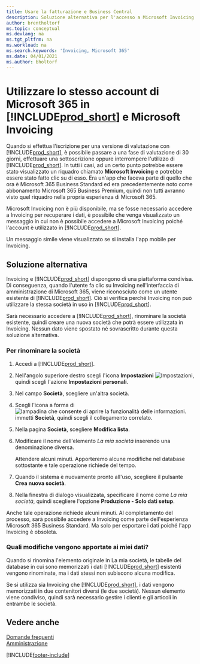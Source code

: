 ```yaml
---
title: Usare la fatturazione e Business Central
description: Soluzione alternativa per l'accesso a Microsoft Invoicing dopo aver effettuato l'iscrizione a Dynamics 365 Business Central.
author: brentholtorf
ms.topic: conceptual
ms.devlang: na
ms.tgt_pltfrm: na
ms.workload: na
ms.search.keywords: 'Invoicing, Microsoft 365'
ms.date: 04/01/2021
ms.author: bholtorf
---
```

# <a name="use-the-same-microsoft-365-account-in--and-microsoft-invoicing"></a>Utilizzare lo stesso account di Microsoft 365 in [!INCLUDE[prod_short](includes/prod_long.md)] e Microsoft Invoicing
Quando si effettua l'iscrizione per una versione di valutazione con [!INCLUDE[prod_short](includes/prod_short.md)], è possibile passare a una fase di valutazione di 30 giorni, effettuare una sottoscrizione oppure interrompere l'utilizzo di [!INCLUDE[prod_short](includes/prod_short.md)]. In tutti i casi, ad un certo punto potrebbe essere stato visualizzato un riquadro chiamato **Microsoft Invoicing** e potrebbe essere stato fatto clic su di esso. Era un'app che faceva parte di quello che ora è Microsoft 365 Business Standard ed era precedentemente noto come abbonamento Microsoft 365 Business Premium, quindi non tutti avranno visto quel riquadro nella propria esperienza di Microsoft 365.  

Microsoft Invoicing non è più disponibile, ma se fosse necessario accedere a Invoicing per recuperare i dati, è possibile che venga visualizzato un messaggio in cui non è possibile accedere a Microsoft Invoicing poiché l'account è utilizzato in [!INCLUDE[prod_short](includes/prod_short.md)].  

Un messaggio simile viene visualizzato se si installa l'app mobile per Invoicing.  

## <a name="workaround"></a>Soluzione alternativa
Invoicing e [!INCLUDE[prod_short](includes/prod_short.md)] dispongono di una piattaforma condivisa. Di conseguenza, quando l'utente fa clic su Invoicing nell'interfaccia di amministrazione di Microsoft 365, viene riconosciuto come un utente esistente di [!INCLUDE[prod_short](includes/prod_short.md)]. Ciò si verifica perché Invoicing non può utilizzare la stessa società in uso in [!INCLUDE[prod_short](includes/prod_short.md)].  

Sarà necessario accedere a [!INCLUDE[prod_short](includes/prod_short.md)], rinominare la società esistente, quindi creare una nuova società che potrà essere utilizzata in Invoicing. Nessun dato viene spostato né sovrascritto durante questa soluzione alternativa.

### <a name="to-rename-your-company"></a>Per rinominare la società
1. Accedi a [!INCLUDE[prod_short](includes/prod_short.md)].
2. Nell'angolo superiore destro scegli l'icona **Impostazioni** ![Impostazioni](media/ui-experience/settings_icon_small.png "Icona Impostazioni per Gestione ruolo utente"), quindi scegli l'azione **Impostazioni personali**.
3. Nel campo **Società**, scegliere un'altra società.
4. Scegli l'icona a forma di ![lampadina che consente di aprire la funzionalità delle informazioni.](media/ui-search/search_small.png "Informazioni sull'operazione che si desidera eseguire") immetti **Società**, quindi scegli il collegamento correlato.  
5. Nella pagina **Società**, scegliere **Modifica lista**.  
6. Modificare il nome dell'elemento *La mia società* inserendo una denominazione diversa.  

    Attendere alcuni minuti. Apporteremo alcune modifiche nel database sottostante e tale operazione richiede del tempo.
7.  Quando il sistema è nuovamente pronto all'uso, scegliere il pulsante **Crea nuova società**.  
8.  Nella finestra di dialogo visualizzata, specificare il nome come *La mia società*, quindi scegliere l'opzione **Produzione - Solo dati setup**.  

Anche tale operazione richiede alcuni minuti. Al completamento del processo, sarà possibile accedere a Invoicing come parte dell'esperienza Microsoft 365 Business Standard. Ma solo per esportare i dati poiché l'app Invoicing è obsoleta.  

### <a name="what-about-my-data"></a>Quali modifiche vengono apportate ai miei dati?
Quando si rinomina l'elemento originale in La mia società, le tabelle del database in cui sono memorizzati i dati [!INCLUDE[prod_short](includes/prod_short.md)] esistenti vengono rinominate, ma i dati stessi non subiscono alcuna modifica.  

Se si utilizza sia Invoicing che [!INCLUDE[prod_short](includes/prod_short.md)], i dati vengono memorizzati in due contenitori diversi (le due società). Nessun elemento viene condiviso, quindi sarà necessario gestire i clienti e gli articoli in entrambe le società.  

## <a name="see-also"></a>Vedere anche
[Domande frequenti](across-faq.yml)  
[Amministrazione](admin-setup-and-administration.md)  


[!INCLUDE[footer-include](includes/footer-banner.md)]
